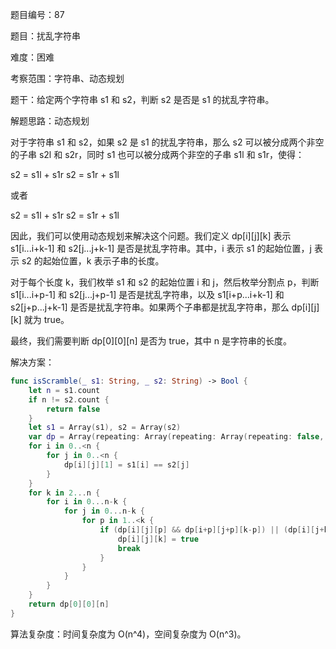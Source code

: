 题目编号：87

题目：扰乱字符串

难度：困难

考察范围：字符串、动态规划

题干：给定两个字符串 s1 和 s2，判断 s2 是否是 s1 的扰乱字符串。

解题思路：动态规划

对于字符串 s1 和 s2，如果 s2 是 s1 的扰乱字符串，那么 s2 可以被分成两个非空的子串 s2l 和 s2r，同时 s1 也可以被分成两个非空的子串 s1l 和 s1r，使得：

s2 = s1l + s1r
s2 = s1r + s1l

或者

s2 = s1l + s1r
s2 = s1r + s1l

因此，我们可以使用动态规划来解决这个问题。我们定义 dp[i][j][k] 表示 s1[i...i+k-1] 和 s2[j...j+k-1] 是否是扰乱字符串。其中，i 表示 s1 的起始位置，j 表示 s2 的起始位置，k 表示子串的长度。

对于每个长度 k，我们枚举 s1 和 s2 的起始位置 i 和 j，然后枚举分割点 p，判断 s1[i...i+p-1] 和 s2[j...j+p-1] 是否是扰乱字符串，以及 s1[i+p...i+k-1] 和 s2[j+p...j+k-1] 是否是扰乱字符串。如果两个子串都是扰乱字符串，那么 dp[i][j][k] 就为 true。

最终，我们需要判断 dp[0][0][n] 是否为 true，其中 n 是字符串的长度。

解决方案：

```swift
func isScramble(_ s1: String, _ s2: String) -> Bool {
    let n = s1.count
    if n != s2.count {
        return false
    }
    let s1 = Array(s1), s2 = Array(s2)
    var dp = Array(repeating: Array(repeating: Array(repeating: false, count: n + 1), count: n + 1), count: n + 1)
    for i in 0..<n {
        for j in 0..<n {
            dp[i][j][1] = s1[i] == s2[j]
        }
    }
    for k in 2...n {
        for i in 0...n-k {
            for j in 0...n-k {
                for p in 1..<k {
                    if (dp[i][j][p] && dp[i+p][j+p][k-p]) || (dp[i][j+k-p][p] && dp[i+p][j][k-p]) {
                        dp[i][j][k] = true
                        break
                    }
                }
            }
        }
    }
    return dp[0][0][n]
}
```

算法复杂度：时间复杂度为 O(n^4)，空间复杂度为 O(n^3)。